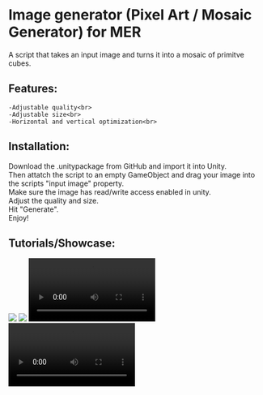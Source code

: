 # Image generator (Pixel Art / Mosaic Generator) for MER
A script that takes an input image and turns it into a mosaic of primitve cubes.

## Features: <br>
    -Adjustable quality<br>
    -Adjustable size<br>
    -Horizontal and vertical optimization<br>

## Installation:
     
Download the .unitypackage from GitHub and import it into Unity.<br>
Then attatch the script to an empty GameObject and drag your image into the scripts "input image" property.<br>
Make sure the image has read/write access enabled in unity.<br>
Adjust the quality and size.<br>
Hit "Generate".<br>
Enjoy!<br>

## Tutorials/Showcase:
<img src="https://cdn.discordapp.com/attachments/952573231204798536/1147143095343910918/showcase_1.png">
<img src="https://cdn.discordapp.com/attachments/952573231204798536/1147143095901765714/showcase_2.png">
<video controls width="250">
  <source src="https://cdn.discordapp.com/attachments/952573231204798536/1147143096463790150/example_tutorial_mer-mosaic-editor.mp4" type="video/mp4" />
    </video>
    <video controls width="250">
  <source src="https://cdn.discordapp.com/attachments/952573231204798536/1147143097390743653/showcase_mer-mosaic-editor.mp4" type="video/mp4" />
</video>
